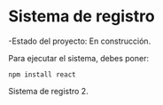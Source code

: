 <h1> Sistema de registro</h1>

-Estado del proyecto: En construcción.

Para ejecutar el sistema, debes poner:

```npm install react```

Sistema de registro 2.
